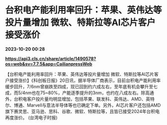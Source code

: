 # 台积电产能利用率回升：苹果、英伟达等投片量增加 微软、特斯拉等AI芯片客户接受涨价

**2023-10-20 00:28**

**https://api3.cls.cn/share/article/1490578?os=web&sv=7.7.5&app=CailianpressWeb**

【台积电产能利用率回升：苹果、英伟达等投片量增加 微软、特斯拉等AI芯片客户接受涨价】《科创板日报》20日讯，据半导体厂商表示，目前台积电产能利用率缓步回升，7/6nm曾崩跌至四成，现已回到约六成左右，至年底有机会攀升至七成，而5/4nm也在75~80%，产能逐季提升的3nm，也约在八成左右。除高通外，台积电客户投片量均明显增加，包括苹果、联发科、英伟达、AMD、英特尔、博通、Marvell与意法半导体等也已确定下单。另外，AI芯片客户还包括AMD旗下赛灵思、亚马逊、思科、谷歌、微软、特斯拉等，且皆已接受2024年台积电再度涨价。 (台湾电子时报)